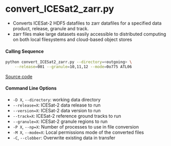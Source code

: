 convert_ICESat2_zarr.py
=======================

 - Converts ICESat-2 HDF5 datafiles to zarr datafiles for a specified data product, release, granule and track.  
 - zarr files make large datasets easily accessible to distributed computing on both local filesystems and cloud-based object stores

#### Calling Sequence
```bash
python convert_ICESat2_zarr.py --directory=<outgoing> \
	--release=001 --granule=10,11,12 --mode=0o775 ATL06
```
[Source code](https://github.com/tsutterley/read-ICESat-2/blob/master/convert_ICESat2_zarr.py)  

#### Command Line Options
 - `-D X`, `--directory`: working data directory  
 - `--release=X`: ICESat-2 data release to run  
 - `--version=X`: ICESat-2 data version to run  
 - `--track=X`: ICESat-2 reference ground tracks to run  
 - `--granule=X`: ICESat-2 granule regions to run  
 - `-P X`, `--np=X`: Number of processes to use in file conversion  
 - `-M X`, `--mode=X`: Local permissions mode of the converted files  
 - `-C`, `--clobber`: Overwrite existing data in transfer  
